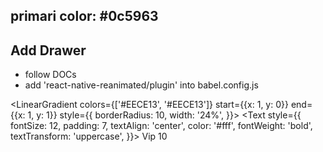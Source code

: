 ## primari color: #0c5963

## Add Drawer

- follow DOCs
- add 'react-native-reanimated/plugin' into babel.config.js

<LinearGradient
colors={['#EECE13', '#EECE13']}
start={{x: 1, y: 0}}
end={{x: 1, y: 1}}
style={{
            borderRadius: 10,
            width: '24%',
          }}>
<Text
style={{
              fontSize: 12,
              padding: 7,
              textAlign: 'center',
              color: '#fff',
              fontWeight: 'bold',
              textTransform: 'uppercase',
            }}>
Vip 10
</Text>
</LinearGradient>
